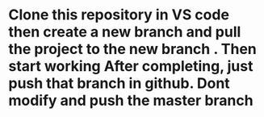 #  Clone this repository in VS code then create a new branch and pull the project to the new branch . Then start working After completing, just push that branch in github. Dont modify and push the master branch
